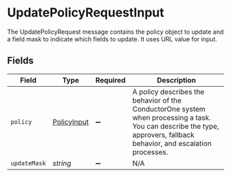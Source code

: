 # UpdatePolicyRequestInput

 The UpdatePolicyRequest message contains the policy object to update and a field mask to indicate which fields to update. It uses URL value for input.



## Fields

| Field                                                                                                                                                                   | Type                                                                                                                                                                    | Required                                                                                                                                                                | Description                                                                                                                                                             |
| ----------------------------------------------------------------------------------------------------------------------------------------------------------------------- | ----------------------------------------------------------------------------------------------------------------------------------------------------------------------- | ----------------------------------------------------------------------------------------------------------------------------------------------------------------------- | ----------------------------------------------------------------------------------------------------------------------------------------------------------------------- |
| `policy`                                                                                                                                                                | [PolicyInput](../../models/shared/policyinput.md)                                                                                                                       | :heavy_minus_sign:                                                                                                                                                      |  A policy describes the behavior of the ConductorOne system when processing a task. You can describe the type, approvers, fallback behavior, and escalation processes.<br/> |
| `updateMask`                                                                                                                                                            | *string*                                                                                                                                                                | :heavy_minus_sign:                                                                                                                                                      | N/A                                                                                                                                                                     |